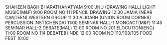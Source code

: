 SHAHEEN BAGH
BHARATHANATYAM 
9:00
JNU (DRAWING HALL)
LIGHT MUSIC(M&F) 
9:00
ROOM NO 111
PENCIL DRAWING
12:30
JAMIA (NEAR CANTEEN)
WESTERN GROUP
11:30
ALIGARH (UNION ROOM CORNER)
PERCUSSION INST(CHENDA) 
11:00
SEMINAR HALL-1
MONOACT(M&F) 
11:45
SEMINAR HALL-2
DEBATE(MAL)
12:00
ROOM NO 201
ELOCUTION(ENG) 
11:00
ROOM NO 114
DEBATE(HINDI)
12:00
ROOM NO 110/108/105
FOOD FEST 
10:00
